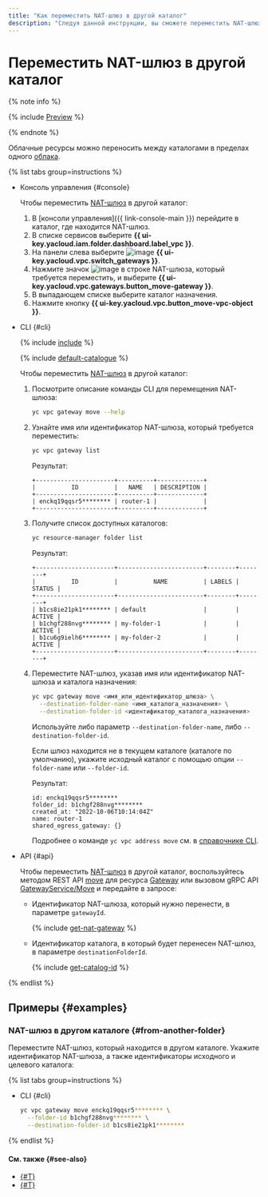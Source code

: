 ```yaml
---
title: "Как переместить NAT-шлюз в другой каталог"
description: "Следуя данной инструкции, вы сможете переместить NAT-шлюз в другой каталог."
---
```


# Переместить NAT-шлюз в другой каталог

{% note info %}

{% include [Preview](../../_includes/vpc/preview.md) %}

{% endnote %}

Облачные ресурсы можно переносить между каталогами в пределах одного [облака](../../resource-manager/concepts/resources-hierarchy.md).

{% list tabs group=instructions %}

- Консоль управления {#console}

  Чтобы переместить [NAT-шлюз](../concepts/gateways.md) в другой каталог:

  1. В [консоли управления]({{ link-console-main }}) перейдите в каталог, где находится NAT-шлюз.
  1. В списке сервисов выберите **{{ ui-key.yacloud.iam.folder.dashboard.label_vpc }}**.
  1. На панели слева выберите ![image](../../_assets/vpc/gateways.svg) **{{ ui-key.yacloud.vpc.switch_gateways }}**.
  1. Нажмите значок ![image](../../_assets/options.svg) в строке NAT-шлюза, который требуется переместить, и выберите **{{ ui-key.yacloud.vpc.gateways.button_move-gateway }}**.
  1. В выпадающем списке выберите каталог назначения.
  1. Нажмите кнопку **{{ ui-key.yacloud.vpc.button_move-vpc-object }}**.

- CLI {#cli}

  {% include [include](../../_includes/cli-install.md) %}

  {% include [default-catalogue](../../_includes/default-catalogue.md) %}

  Чтобы переместить [NAT-шлюз](../concepts/gateways.md) в другой каталог:

  1. Посмотрите описание команды CLI для перемещения NAT-шлюза:

      ```bash
      yc vpc gateway move --help
      ```

  1. Узнайте имя или идентификатор NAT-шлюза, который требуется переместить:

      ```bash
      yc vpc gateway list
      ```
      Результат:
      ```text
      +----------------------+----------+-------------+
      |          ID          |   NAME   | DESCRIPTION |
      +----------------------+----------+-------------+
      | enckq19qqsr5******** | router-1 |             |
      +----------------------+----------+-------------+
      ```

  1. Получите список доступных каталогов:

      ```bash
      yc resource-manager folder list
      ```

      Результат:
      ```text
      +----------------------+------------------------+--------+--------+
      |          ID          |          NAME          | LABELS | STATUS |
      +----------------------+------------------------+--------+--------+
      | b1cs8ie21pk1******** | default                |        | ACTIVE |
      | b1chgf288nvg******** | my-folder-1            |        | ACTIVE |
      | b1cu6g9ielh6******** | my-folder-2            |        | ACTIVE |
      +----------------------+------------------------+--------+--------+
      ```

  1. Переместите NAT-шлюз, указав имя или идентификатор NAT-шлюза и каталога назначения:

     ```bash
     yc vpc gateway move <имя_или_идентификатор_шлюза> \
       --destination-folder-name <имя_каталога_назначения> \
       --destination-folder-id <идентификатор_каталога_назначения>
     ```
     Используйте либо параметр `--destination-folder-name`, либо `--destination-folder-id`.

     Если шлюз находится не в текущем каталоге (каталоге по умолчанию), укажите исходный каталог с помощью опции `--folder-name` или `--folder-id`.

     Результат:
     ```text
     id: enckq19qqsr5********
     folder_id: b1chgf288nvg********
     created_at: "2022-10-06T10:14:04Z"
     name: router-1
     shared_egress_gateway: {}
     ```
     Подробнее о команде `yc vpc address move` см. в [справочнике CLI](../../cli/cli-ref/managed-services/vpc/gateway/move.md).

- API {#api}

  Чтобы переместить [NAT-шлюз](../concepts/gateways.md) в другой каталог, воспользуйтесь методом REST API [move](../api-ref/Gateway/move.md) для ресурса [Gateway](../api-ref/Gateway/index.md) или вызовом gRPC API [GatewayService/Move](../api-ref/grpc/gateway_service.md#Move) и передайте в запросе:

  * Идентификатор NAT-шлюза, который нужно перенести, в параметре `gatewayId`.

    {% include [get-nat-gateway](../../_includes/vpc/get-nat-gateway.md) %}

  * Идентификатор каталога, в который будет перенесен NAT-шлюз, в параметре `destinationFolderId`.

    {% include [get-catalog-id](../../_includes/get-catalog-id.md) %}

{% endlist %}

## Примеры {#examples}

### NAT-шлюз в другом каталоге {#from-another-folder}

Переместите NAT-шлюз, который находится в другом каталоге. Укажите идентификатор NAT-шлюза, а также идентификаторы исходного и целевого каталога:

{% list tabs group=instructions %}

- CLI {#cli}

  ```bash
  yc vpc gateway move enckq19qqsr5******** \
    --folder-id b1chgf288nvg******** \
    --destination-folder-id b1cs8ie21pk1********
  ```

{% endlist %}

#### См. также {#see-also}

* [{#T}](network-move.md)
* [{#T}](subnet-move.md)


